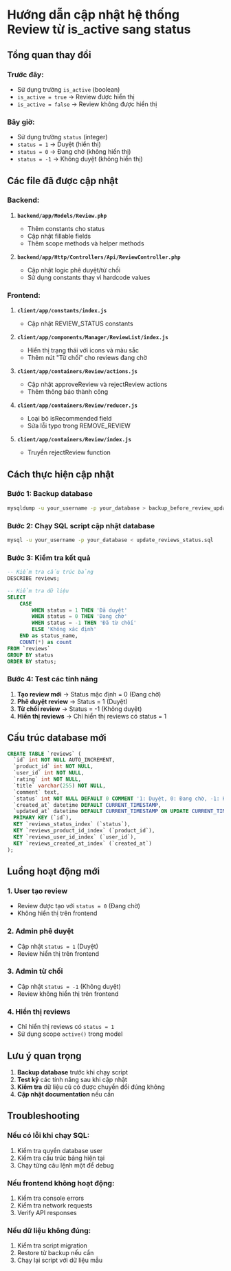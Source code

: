 # Hướng dẫn cập nhật hệ thống Review từ is_active sang status

## Tổng quan thay đổi

### Trước đây:
- Sử dụng trường `is_active` (boolean)
- `is_active = true` → Review được hiển thị
- `is_active = false` → Review không được hiển thị

### Bây giờ:
- Sử dụng trường `status` (integer)
- `status = 1` → Duyệt (hiển thị)
- `status = 0` → Đang chờ (không hiển thị)
- `status = -1` → Không duyệt (không hiển thị)

## Các file đã được cập nhật

### Backend:
1. **`backend/app/Models/Review.php`**
   - Thêm constants cho status
   - Cập nhật fillable fields
   - Thêm scope methods và helper methods

2. **`backend/app/Http/Controllers/Api/ReviewController.php`**
   - Cập nhật logic phê duyệt/từ chối
   - Sử dụng constants thay vì hardcode values

### Frontend:
1. **`client/app/constants/index.js`**
   - Cập nhật REVIEW_STATUS constants

2. **`client/app/components/Manager/ReviewList/index.js`**
   - Hiển thị trạng thái với icons và màu sắc
   - Thêm nút "Từ chối" cho reviews đang chờ

3. **`client/app/containers/Review/actions.js`**
   - Cập nhật approveReview và rejectReview actions
   - Thêm thông báo thành công

4. **`client/app/containers/Review/reducer.js`**
   - Loại bỏ isRecommended field
   - Sửa lỗi typo trong REMOVE_REVIEW

5. **`client/app/containers/Review/index.js`**
   - Truyền rejectReview function

## Cách thực hiện cập nhật

### Bước 1: Backup database
```bash
mysqldump -u your_username -p your_database > backup_before_review_update.sql
```

### Bước 2: Chạy SQL script cập nhật database
```bash
mysql -u your_username -p your_database < update_reviews_status.sql
```

### Bước 3: Kiểm tra kết quả
```sql
-- Kiểm tra cấu trúc bảng
DESCRIBE reviews;

-- Kiểm tra dữ liệu
SELECT 
    CASE 
        WHEN status = 1 THEN 'Đã duyệt'
        WHEN status = 0 THEN 'Đang chờ'
        WHEN status = -1 THEN 'Đã từ chối'
        ELSE 'Không xác định'
    END as status_name,
    COUNT(*) as count
FROM `reviews` 
GROUP BY status 
ORDER BY status;
```

### Bước 4: Test các tính năng
1. **Tạo review mới** → Status mặc định = 0 (Đang chờ)
2. **Phê duyệt review** → Status = 1 (Duyệt)
3. **Từ chối review** → Status = -1 (Không duyệt)
4. **Hiển thị reviews** → Chỉ hiển thị reviews có status = 1

## Cấu trúc database mới

```sql
CREATE TABLE `reviews` (
  `id` int NOT NULL AUTO_INCREMENT,
  `product_id` int NOT NULL,
  `user_id` int NOT NULL,
  `rating` int NOT NULL,
  `title` varchar(255) NOT NULL,
  `comment` text,
  `status` int NOT NULL DEFAULT 0 COMMENT '1: Duyệt, 0: Đang chờ, -1: Không duyệt',
  `created_at` datetime DEFAULT CURRENT_TIMESTAMP,
  `updated_at` datetime DEFAULT CURRENT_TIMESTAMP ON UPDATE CURRENT_TIMESTAMP,
  PRIMARY KEY (`id`),
  KEY `reviews_status_index` (`status`),
  KEY `reviews_product_id_index` (`product_id`),
  KEY `reviews_user_id_index` (`user_id`),
  KEY `reviews_created_at_index` (`created_at`)
);
```

## Luồng hoạt động mới

### 1. User tạo review
- Review được tạo với `status = 0` (Đang chờ)
- Không hiển thị trên frontend

### 2. Admin phê duyệt
- Cập nhật `status = 1` (Duyệt)
- Review hiển thị trên frontend

### 3. Admin từ chối
- Cập nhật `status = -1` (Không duyệt)
- Review không hiển thị trên frontend

### 4. Hiển thị reviews
- Chỉ hiển thị reviews có `status = 1`
- Sử dụng scope `active()` trong model

## Lưu ý quan trọng

1. **Backup database** trước khi chạy script
2. **Test kỹ** các tính năng sau khi cập nhật
3. **Kiểm tra** dữ liệu cũ có được chuyển đổi đúng không
4. **Cập nhật documentation** nếu cần

## Troubleshooting

### Nếu có lỗi khi chạy SQL:
1. Kiểm tra quyền database user
2. Kiểm tra cấu trúc bảng hiện tại
3. Chạy từng câu lệnh một để debug

### Nếu frontend không hoạt động:
1. Kiểm tra console errors
2. Kiểm tra network requests
3. Verify API responses

### Nếu dữ liệu không đúng:
1. Kiểm tra script migration
2. Restore từ backup nếu cần
3. Chạy lại script với dữ liệu mẫu 